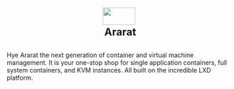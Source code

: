 <div align="center">
<h1 style="text-align: center;"><img style="display: block; margin-left: auto; margin-right: auto;" src="https://cdn.discordapp.com/attachments/924410965708111902/978824896782164028/logo-horizontal.png" width="73" height="39" /><strong>&nbsp;<sup>Ararat</sup></strong></h1>
  </div>
<p>Hye Ararat the next generation of container and virtual machine management. It is your one-stop shop for single application containers, full system containers, and KVM instances. All built on the incredible LXD platform.</p>
